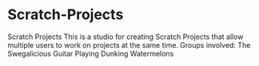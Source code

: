 # Scratch-Projects
Scratch Projects
This is a studio for creating Scratch Projects that allow multiple users to work on projects at the same time.
Groups involved: The Swegalicious Guitar Playing Dunking Watermelons
